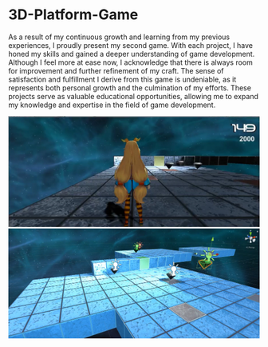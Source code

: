 # 3D-Platform-Game
As a result of my continuous growth and learning from my previous experiences, I proudly present my second game. With each project, I have honed my skills and gained a deeper understanding of game development. Although I feel more at ease now, I acknowledge that there is always room for improvement and further refinement of my craft. The sense of satisfaction and fulfillment I derive from this game is undeniable, as it represents both personal growth and the culmination of my efforts. These projects serve as valuable educational opportunities, allowing me to expand my knowledge and expertise in the field of game development.

![img1](https://github.com/PowerFish1/3D-Platform-Game/blob/main/md-images/3d-img-1.jpeg)
![img2](https://github.com/PowerFish1/3D-Platform-Game/blob/main/md-images/3d-img-2.png)
